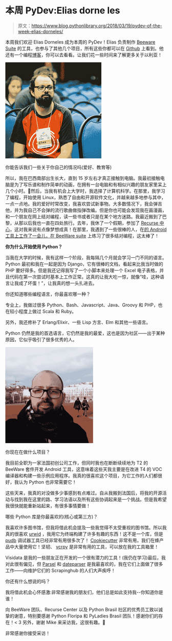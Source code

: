 # 本周 PyDev:Elias dorne les

> 原文：<https://www.blog.pythonlibrary.org/2018/03/19/pydev-of-the-week-elias-dorneles/>

本周我们欢迎 Elias Dorneles 成为本周的 PyDev！Elias 负责制作 [Beeware Suite](https://pybee.org) 的工具，也参与了其他几个项目，所有这些你都可以在 [Github](https://github.com/eliasdorneles) 上看到。他还有一个编程[博客](https://eliasdorneles.github.io/)，你可以去看看。让我们花一些时间来了解更多关于以利亚！

![](img/30f4ed9775f0e8e35eda8eee2560919c.png)

你能告诉我们一些关于你自己的情况吗(爱好、教育等)

所以，我在巴西南部出生长大，直到 15 岁左右才真正接触到电脑。我最初接触电脑是为了写乐谱和制作简单的动画，在拥有一台电脑和有相似兴趣的朋友家里呆上几个小时。🙂然后，当我有机会上大学时，我选择了计算机科学。在那里，我学习了编程，开始使用 Linux，熟悉了自由和开源软件文化，并越来越多地参与其中，一点一点地。我的爱好时常改变，我喜欢尝试新事物。大多数情况下，我会弹吉他，并为我自己不会弹的流行歌曲做指弹改编。但是你也可能会发现我在画漫画，和一个朋友在网上结对编程，读一些书或者只是在某个地方迷路。我最近搬到了巴黎，从那以后我也一直在四处旅行。去年，我休了一个假期，参加了 [Recurse 中心](https://www.recurse.com)，这对我来说有点像梦想成真！在那里，我遇到了一些很棒的人，在[的 Android 工具上工作了一会儿，在 BeeWare suite](https://pybee.org) 上练习了很多结对编程，这太棒了！

**你为什么开始使用 Python？**

当我在大学的时候，我有这样一个阶段，我每隔几个月就会学习一门不同的语言。Python 最初和我在一起是因为 Django，它有很棒的文档，看起来比我当时做的 PHP 要好得多。但是我还记得我写了一个小脚本来处理一个 Excel 电子表格，并且代码在第一次尝试时基本上工作正常。这真的让我大吃一惊，就像“哇，这种语言让我成了坏蛋！”，让我真的想一头扎进去。

你还知道哪些编程语言，你最喜欢哪一种？

专业上，我做过很多 Python、Bash、Javascript、Java、Groovy 和 PHP，也在较小程度上做过 Scala 和 Ruby。

另外，我还修补了 Erlang/Elixir、一些 Lisp 方言、Elm 和其他一些语言。

Python 仍然是我的首选语言，它仍然是我的最爱，这也是因为社区——出于某种原因，它似乎吸引了很多优秀的人。

![](img/2b7d01aca51de6cc4f91fabcb9712ed1.png)

你现在在做什么项目？

我目前全职为一家法国初创公司工作，但同时我也在断断续续地为 T2 的 BeeWare 套件开发 Android 工具，这意味着这些天我主要是在改进 T4 的 VOC 编译器和构建一些示例应用程序。我真的很喜欢这个项目，为它工作的人们都很好，我认为 Python 也非常需要它！

这些天来，我真的对没做多少事感到有点难过。自从我搬到法国后，将我的开源活动与找到我在这里的路、学习法语以及所有这些协调起来是一个挑战。但是我希望我很快就能重新站起来，有很多事情要做！

哪些 Python 库是你最喜欢的(核心或第三方)？

我喜欢许多图书馆，但我将借此机会提及一些我觉得不太受重视的图书馆。所以我真的很喜欢 [urwid](http://urwid.org) ，我用它为终端构建了许多有趣的东西！这不是一个库，但是 [pudb](https://pypi.python.org/pypi/pudb/) 调试器工具已经非常有用很多次了！ [Cookiecutter](https://github.com/audreyr/cookiecutter) 非常有用，我们在蜂产品中大量使用它！坚韧、 [vcrpy](https://github.com/kevin1024/vcrpy) 是非常有用的工具，可以放在我的工具箱里！

Visidata 是我的一些朋友正在开发的一个很有潜力的工具！(我仍在学习)最后，我对此很有偏见，但 [Parsel](https://github.com/scrapy/parsel) 和 [dateparser](https://github.com/scrapinghub/dateparser) 是我最喜欢的，我在它们上面做了很多工作——向维护它们的 Scrapinghub 的人们大声疾呼！

你还有什么想说的吗？

我将借此机会心怀感激:非常感谢我的朋友们，他们总是如此支持我--你知道你是谁！

向 BeeWare 团队、Recurse Center 以及 Python Brasil 社区的优秀员工致以诚挚的谢意，特别要感谢 Python Floripa 和 PyLadies Brasil 团队！感谢你们的存在！< 3 另外，谢谢 Mike 来采访我，这很有趣。🙂

非常感谢你接受采访！